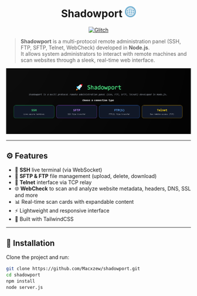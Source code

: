 <h1 align="center">Shadowport <img src="https://github.com/Macxzew/Shadowport/blob/main/assets/net.gif" width="30px" /></h1>

<p align="center">
  <a href="https://shadowport.glitch.me/">
    <img alt="Glitch" src="https://img.shields.io/badge/live%20demo-glitch-purple?logo=glitch">
  </a>
</p>

> **Shadowport** is a multi-protocol remote administration panel (SSH, FTP, SFTP, Telnet, WebCheck) developed in **Node.js**.  
> It allows system administrators to interact with remote machines and scan websites through a sleek, real-time web interface.

<img alt="Shadowport UI" src="https://raw.githubusercontent.com/Macxzew/shadowport/main/assets/ui.png" width="1000"/>

---

## ⚙️ Features

- 🔐 **SSH** live terminal (via WebSocket)
- 📂 **SFTP & FTP** file management (upload, delete, download)
- 📡 **Telnet** interface via TCP relay
- 🌐 **WebCheck** to scan and analyze website metadata, headers, DNS, SSL and more
- 📊 Real-time scan cards with expandable content
- ⚡ Lightweight and responsive interface
- 🎨 Built with TailwindCSS

---

## 🚀 Installation

Clone the project and run:

```bash
git clone https://github.com/Macxzew/shadowport.git
cd shadowport
npm install
node server.js
